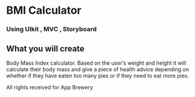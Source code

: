 
#  BMI Calculator

### Using UIkit , MVC , Storyboard 


## What you will create

 Body Mass Index calculator. 
 Based on the user’s weight and height it will calculate their body mass and give a piece of health advice depending on whether if they have eaten too many pies or if they need to eat more pies. 
 

All rights received for App Brewery 

